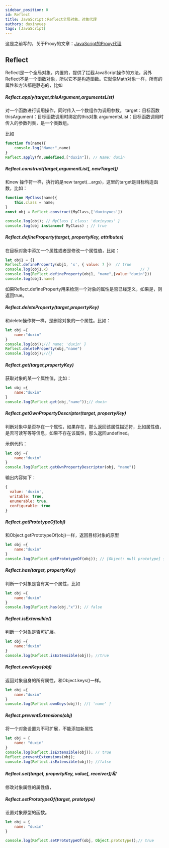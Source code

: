 ```yaml
---
sidebar_position: 0
id: Reflect
title: JavaScript：Reflect全局对象，对象代理
authors: duxinyues
tags: [JavaScript]
---
```

这是之前写的，关于Proxy的文章：[JavaScript的Proxy代理](https://blog.csdn.net/xuelian3015/article/details/122780136?ops_request_misc=%257B%2522request%255Fid%2522%253A%2522167351711716782429737475%2522%252C%2522scm%2522%253A%252220140713.130102334.pc%255Fblog.%2522%257D&request_id=167351711716782429737475&biz_id=0&utm_medium=distribute.pc_search_result.none-task-blog-2~blog~first_rank_ecpm_v1~rank_v31_ecpm-1-122780136-null-null.blog_rank_default&utm_term=proxy&spm=1018.2226.3001.4450)

##  Reflect
Reflect是一个全局对象，内置的，提供了拦截JavaScript操作的方法，另外Reflect不是一个函数对象，所以它不是构造函数。它就像Math对象一样，所有的属性和方法都是静态的，比如
##### Reflect.apply(target,thisArgument,argumentsList)
对一个函数进行调用操作，同时传入一个数组作为调用参数。
target：目标函数
thisArgument：目标函数调用时绑定的this对象
argumentsList：目标函数调用时传入的参数列表，是一个类数组。

比如
```javascript
function fn(name){
    console.log("Name:",name)
}
Reflect.apply(fn,undefined,["duxin"]); // Name: duxin
```

##### Reflect.construct(target,argumentList[, newTarget])
和new 操作符一样，执行的是new target(...args)，这里的target是目标构造函数，比如：

```javascript
function MyClass(name){
    this.class = name;
}
const obj = Reflect.construct(MyClass,['duxinyues'])

console.log(obj); // MyClass { class: 'duxinyues' }
console.log(obj instanceof MyClass) ; // true
```
##### Reflect.defineProperty(target, propertyKey, attributes)
在目标对象中添加一个属性或者是修改一个属性值，比如：

```javascript
let obj1 = {}
Reflect.defineProperty(obj1, 'x', { value: 7 })  // true
console.log(obj1.x)                                         // 7
console.log(Reflect.defineProperty(obj1, "name",{value:"duxin"}))
console.log(obj1.name) 
```

如果Reflect.defineProperty用来检测一个对象的属性是否已经定义，如果是，则返回true。

##### Reflect.deleteProperty(target,propertyKey)
和delete操作符一样，是删除对象的一个属性。比如：

```javascript
let obj ={
    name:"duxin"
}
console.log(obj);//{ name: 'duxin' }
Reflect.deleteProperty(obj,"name")
console.log(obj);//{}
```
##### Reflect.get(target,propertyKey)
获取对象的某一个属性值，比如：
```javascript
let obj ={
    name:"duxin"
}
console.log(Reflect.get(obj,"name"));// duxin
```
##### Reflect.getOwnPropertyDescriptor(target, propertyKey)
判断对象中是否存在一个属性，如果存在，那么返回该属性描述符，比如属性值，是否可读写等等信息，如果不存在该属性，那么返回undefined。

示例代码：

```javascript
let obj ={
    name:"duxin"
}
console.log(Reflect.getOwnPropertyDescriptor(obj, "name"))
```
输出内容如下：

```javascript
{
  value: 'duxin',
  writable: true,
  enumerable: true,
  configurable: true
}
```
##### Reflect.getPrototypeOf(obj)
和Object.getPrototypeOf(obj)一样，返回目标对象的原型

```javascript
let obj ={
    name:"duxin"
}
console.log(Reflect.getPrototypeOf(obj)); // [Object: null prototype] {}
```
##### Reflect.has(target, propertyKey)
判断一个对象是含有某一个属性，比如

```javascript
let obj ={
    name:"duxin"
}
console.log(Reflect.has(obj,"x")); // false
```

##### Reflect.isExtensible()
判断一个对象是否可扩展。

```javascript
let obj ={
    name:"duxin"
}
console.log(Reflect.isExtensible(obj)); //true
```
##### Reflect.ownKeys(obj)
返回对象自身的所有属性，和Object.keys()一样。

```javascript
let obj ={
    name:"duxin"
}
console.log(Reflect.ownKeys(obj)); //[ 'name' ]
```
##### Reflect.preventExtensions(obj)
将一个对象设置为不可扩展，不能添加新属性
```javascript
let obj = {
    name: "duxin"
}
console.log(Reflect.isExtensible(obj)); // true
Reflect.preventExtensions(obj);
console.log(Reflect.isExtensible(obj)); //false
```
##### Reflect.set(target, propertyKey, value[, receiver])和
修改对象属性的属性值，

##### Reflect.setPrototypeOf(target, prototype)
设置对象原型的函数。

```javascript
let obj = {
    name: "duxin"
}

console.log(Reflect.setPrototypeOf(obj, Object.prototype));// true
```
